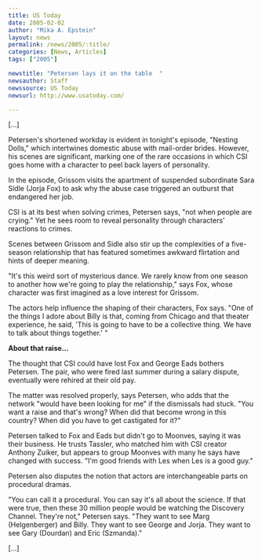 ```yaml
---
title: US Today
date: 2005-02-02
author: "Mika A. Epstein"
layout: news
permalink: /news/2005/:title/
categories: [News, Articles]
tags: ["2005"]

newstitle: "Petersen lays it on the table  "
newsauthor: Staff  
newssource: US Today  
newsurl: http://www.usatoday.com/  

---
```

[...]

Petersen's shortened workday is evident in tonight's episode, "Nesting Dolls," which intertwines domestic abuse with mail-order brides. However, his scenes are significant, marking one of the rare occasions in which CSI goes home with a character to peel back layers of personality.

In the episode, Grissom visits the apartment of suspended subordinate Sara Sidle (Jorja Fox) to ask why the abuse case triggered an outburst that endangered her job.

CSI is at its best when solving crimes, Petersen says, "not when people are crying." Yet he sees room to reveal personality through characters' reactions to crimes.

Scenes between Grissom and Sidle also stir up the complexities of a five-season relationship that has featured sometimes awkward flirtation and hints of deeper meaning.

"It's this weird sort of mysterious dance. We rarely know from one season to another how we're going to play the relationship," says Fox, whose character was first imagined as a love interest for Grissom.

The actors help influence the shaping of their characters, Fox says. "One of the things I adore about Billy is that, coming from Chicago and that theater experience, he said, 'This is going to have to be a collective thing. We have to talk about things together.' "

**About that raise...**

The thought that CSI could have lost Fox and George Eads bothers Petersen. The pair, who were fired last summer during a salary dispute, eventually were rehired at their old pay.

The matter was resolved properly, says Petersen, who adds that the network "would have been looking for me" if the dismissals had stuck. "You want a raise and that's wrong? When did that become wrong in this country? When did you have to get castigated for it?"

Petersen talked to Fox and Eads but didn't go to Moonves, saying it was their business. He trusts Tassler, who matched him with CSI creator Anthony Zuiker, but appears to group Moonves with many he says have changed with success. "I'm good friends with Les when Les is a good guy."

Petersen also disputes the notion that actors are interchangeable parts on procedural dramas.

"You can call it a procedural. You can say it's all about the science. If that were true, then these 30 million people would be watching the Discovery Channel. They're not," Petersen says. "They want to see Marg (Helgenberger) and Billy. They want to see George and Jorja. They want to see Gary (Dourdan) and Eric (Szmanda)."

[...]

